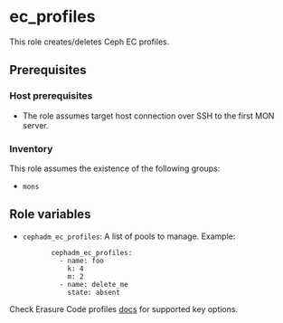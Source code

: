# ec_profiles

This role creates/deletes Ceph EC profiles.

## Prerequisites

### Host prerequisites

* The role assumes target host connection over SSH to the first MON server.

### Inventory

This role assumes the existence of the following groups:

* `mons`

## Role variables

* `cephadm_ec_profiles`: A list of pools to manage.
   Example:
   ```
          cephadm_ec_profiles:
            - name: foo
              k: 4
              m: 2
            - name: delete_me
              state: absent

   ```

Check Erasure Code profiles [docs](https://docs.ceph.com/en/quincy/rados/operations/erasure-code-profile/#osd-erasure-code-profile-set) for supported key options.
